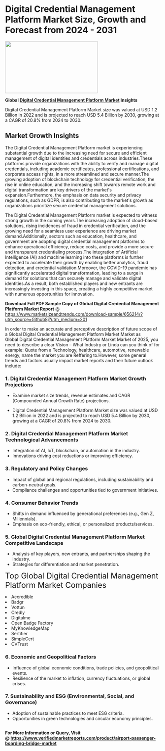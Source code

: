 <H1>Digital Credential Management Platform Market Size, Growth and Forecast from 2024 - 2031</H1><img class="aligncenter size-medium wp-image-584254" src="https://thirdeyenews.in/wp-content/uploads/2024/09/Global-Market-Research-300x168.jpeg" alt="" width="300" height="168" /><p><strong>Global&nbsp;<a href="https://www.marketsizeandtrends.com/download-sample/656214/?utm_source=Github8j?utm_medium=201">Digital Credential Management Platform Market</a> Insights</strong></p><p>Digital Credential Management Platform Market size was valued at USD 1.2 Billion in 2022 and is projected to reach USD 5.4 Billion by 2030, growing at a CAGR of 20.8% from 2024 to 2030.</p><p><h2>Market Growth Insights</h2> <p>The Digital Credential Management Platform market is experiencing substantial growth due to the increasing need for secure and efficient management of digital identities and credentials across industries.These platforms provide organizations with the ability to verify and manage digital credentials, including academic certificates, professional certifications, and corporate access rights, in a more streamlined and secure manner.The growing adoption of blockchain technology for credential verification, the rise in online education, and the increasing shift towards remote work and digital transformation are key drivers of the market's expansion.Furthermore, the emphasis on data security and privacy regulations, such as GDPR, is also contributing to the market's growth as organizations prioritize secure credential management solutions.</p> <p>The Digital Credential Management Platform market is expected to witness strong growth in the coming years.The increasing adoption of cloud-based solutions, rising incidences of fraud in credential verification, and the growing need for a seamless user experience are driving market demand.Additionally, sectors such as education, healthcare, and government are adopting digital credential management platforms to enhance operational efficiency, reduce costs, and provide a more secure and transparent credentialing process.The integration of Artificial Intelligence (AI) and machine learning into these platforms is further expected to accelerate their growth by enabling better analytics, fraud detection, and credential validation.Moreover, the COVID-19 pandemic has significantly accelerated digital transformation, leading to a surge in demand for solutions that can securely manage and validate digital identities.As a result, both established players and new entrants are increasingly investing in this space, creating a highly competitive market with numerous opportunities for innovation.</p> <p><span class=""><strong>Download Full PDF Sample Copy of Global Digital Credential Management Platform Market Report</strong> @ <a href="https://www.marketsizeandtrends.com/download-sample/656214/?utm_source=Github8j?utm_medium=201" target="_blank">https://www.marketsizeandtrends.com/download-sample/656214/?utm_source=Github8j?utm_medium=201</a></span></p><p>In order to make an accurate and perceptive description of future scope of a Global&nbsp;Digital Credential Management Platform Market Market as Global&nbsp;Digital Credential Management Platform Market Market of 2025, you need to describe a clear Vision &ndash; What Industry or Linda can you think of for example: Quote from a Technology, healthcare, automotive, renewable energy, name the market you are Reffering to.However, some general trends and factors usually impact market reports and their future outlook include:</p><h3>1.&nbsp;<strong>Digital Credential Management Platform Market Growth Projections</strong></h3><ul><li>Examine market size trends, revenue estimates and CAGR (Compounded Annual Growth Rate) projections.</li><li><p>Digital Credential Management Platform Market size was valued at USD 1.2 Billion in 2022 and is projected to reach USD 5.4 Billion by 2030, growing at a CAGR of 20.8% from 2024 to 2030.</p></li></ul><h3>2.&nbsp;<strong>Digital Credential Management Platform Market Technological Advancements</strong></h3><ul><li>Integration of AI, IoT, blockchain, or automation in the industry.</li><li>Innovations driving cost reductions or improving efficiency.</li></ul><h3>3.&nbsp;<strong>Regulatory and Policy Changes</strong></h3><ul><li>Impact of global and regional regulations, including sustainability and carbon-neutral goals.</li><li>Compliance challenges and opportunities tied to government initiatives.</li></ul><h3>4.&nbsp;<strong>Consumer Behavior Trends</strong></h3><ul><li>Shifts in demand influenced by generational preferences (e.g., Gen Z, Millennials).</li><li>Emphasis on eco-friendly, ethical, or personalized products/services.</li></ul><h3>5.&nbsp;<strong>Global Digital Credential Management Platform Market Competitive Landscape</strong></h3><ul><li>Analysis of key players, new entrants, and partnerships shaping the industry.</li><li>Strategies for differentiation and market penetration.</li></ul><p data-pm-slice="1 1 []"><span style="color: inherit; font-family: inherit; font-size: 25px;">Top Global Digital Credential Management Platform Market Companies</span></p><div class="" data-test-id=""><p><li>Accredible</li><li> Badgr</li><li> Vottun</li><li> Credly</li><li> Digitalme</li><li> Open Badge Factory</li><li> MyKnowledgeMap</li><li> Sertifier</li><li> SimpleCert</li><li> CVTrust</li></p></div><h3>6.&nbsp;<strong>Economic and Geopolitical Factors</strong></h3><ul><li>Influence of global economic conditions, trade policies, and geopolitical events.</li><li>Resilience of the market to inflation, currency fluctuations, or global crises.</li></ul><h3>7.&nbsp;<strong>Sustainability and ESG (Environmental, Social, and Governance)</strong></h3><ul><li>Adoption of sustainable practices to meet ESG criteria.</li><li>Opportunities in green technologies and circular economy principles.</li></ul><h2><strong style="font-size: 14px;">For More Information or Query, Visit @&nbsp;</strong><a style="background-color: #ffffff; font-size: 14px;" href="https://www.marketsizeandtrends.com/report/digital-credential-management-platform-market/" target="_blank">https://www.verifiedmarketreports.com/product/airport-passenger-boarding-bridge-market</a></h2>